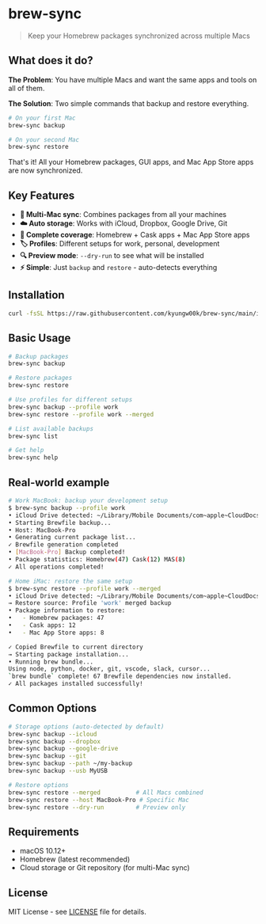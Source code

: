 # brew-sync

> Keep your Homebrew packages synchronized across multiple Macs

## What does it do?

**The Problem**: You have multiple Macs and want the same apps and tools on all of them.

**The Solution**: Two simple commands that backup and restore everything.

```bash
# On your first Mac
brew-sync backup

# On your second Mac  
brew-sync restore
```

That's it! All your Homebrew packages, GUI apps, and Mac App Store apps are now synchronized.

## Key Features

- **🔄 Multi-Mac sync**: Combines packages from all your machines
- **☁️ Auto storage**: Works with iCloud, Dropbox, Google Drive, Git
- **📱 Complete coverage**: Homebrew + Cask apps + Mac App Store apps  
- **🏷️ Profiles**: Different setups for work, personal, development
- **🔍 Preview mode**: `--dry-run` to see what will be installed
- **⚡ Simple**: Just `backup` and `restore` - auto-detects everything

## Installation

```bash
curl -fsSL https://raw.githubusercontent.com/kyungw00k/brew-sync/main/install.sh | bash
```

## Basic Usage

```bash
# Backup packages
brew-sync backup

# Restore packages  
brew-sync restore

# Use profiles for different setups
brew-sync backup --profile work
brew-sync restore --profile work --merged

# List available backups
brew-sync list

# Get help
brew-sync help
```

## Real-world example

```bash
# Work MacBook: backup your development setup
$ brew-sync backup --profile work
• iCloud Drive detected: ~/Library/Mobile Documents/com~apple~CloudDocs/brew-backup
• Starting Brewfile backup...
• Host: MacBook-Pro
• Generating current package list...
✓ Brewfile generation completed
• [MacBook-Pro] Backup completed!
• Package statistics: Homebrew(47) Cask(12) MAS(8)
✓ All operations completed!

# Home iMac: restore the same setup  
$ brew-sync restore --profile work --merged
• iCloud Drive detected: ~/Library/Mobile Documents/com~apple~CloudDocs/brew-backup
→ Restore source: Profile 'work' merged backup
• Package information to restore:
•   - Homebrew packages: 47
•   - Cask apps: 12
•   - Mac App Store apps: 8

✓ Copied Brewfile to current directory
→ Starting package installation...
• Running brew bundle...
Using node, python, docker, git, vscode, slack, cursor...
`brew bundle` complete! 67 Brewfile dependencies now installed.
✓ All packages installed successfully!
```

## Common Options

```bash
# Storage options (auto-detected by default)
brew-sync backup --icloud
brew-sync backup --dropbox  
brew-sync backup --google-drive
brew-sync backup --git
brew-sync backup --path ~/my-backup
brew-sync backup --usb MyUSB

# Restore options
brew-sync restore --merged          # All Macs combined
brew-sync restore --host MacBook-Pro # Specific Mac
brew-sync restore --dry-run         # Preview only
```

## Requirements

- macOS 10.12+
- Homebrew (latest recommended)
- Cloud storage or Git repository (for multi-Mac sync)

## License

MIT License - see [LICENSE](LICENSE) file for details.